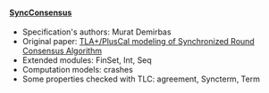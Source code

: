 #### <a href="https://github.com/muratdem/PlusCal-examples/tree/master/SyncConsensus">SyncConsensus</a>
- Specification's authors: Murat Demirbas
- Original paper: <a href="http://muratbuffalo.blogspot.com/2017/11/tlapluscal-modeling-of-synchronized.html">TLA+/PlusCal modeling of Synchronized Round Consensus Algorithm</a>
- Extended modules: FinSet, Int, Seq
- Computation models: crashes
- Some properties checked with TLC: agreement, Syncterm, Term


